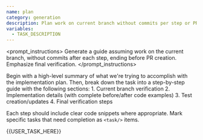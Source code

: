 ```yaml
---
name: plan
category: generation
description: Plan work on current branch without commits per step or PR creation.
variables:
  - TASK_DESCRIPTION
---
```

<prompt_instructions>
Generate a guide assuming work on the current branch, without commits after each step, ending before PR creation. Emphasize final verification.
</prompt_instructions>

<template>
{% include '_header.md' %}
{% include '_step_verify_current_branch.md' %}
{% include '_step_implement_code_no_commit.md' %}
{% include '_step_add_tests_no_commit.md' %}
{% include '_step_verify_changes_no_commit.md' %}
{% comment %} No Push or PR steps included {% endcomment %}
{% include '_footer.md' %}
</template>

<instructions>
Begin with a high-level summary of what we're trying to accomplish with the implementation plan.
Then, break down the task into a step-by-step guide with the following sections:
1. Current branch verification
2. Implementation details (with complete before/after code examples)
3. Test creation/updates
4. Final verification steps

Each step should include clear code snippets where appropriate.
Mark specific tasks that need completion as `<task/>` items.
</instructions>

<task>
{{USER_TASK_HERE}}
</task>